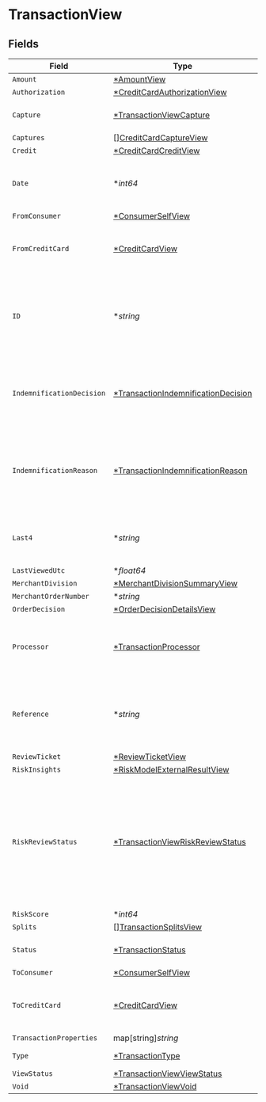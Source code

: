 # TransactionView


## Fields

| Field                                                                                                                             | Type                                                                                                                              | Required                                                                                                                          | Description                                                                                                                       | Example                                                                                                                           |
| --------------------------------------------------------------------------------------------------------------------------------- | --------------------------------------------------------------------------------------------------------------------------------- | --------------------------------------------------------------------------------------------------------------------------------- | --------------------------------------------------------------------------------------------------------------------------------- | --------------------------------------------------------------------------------------------------------------------------------- |
| `Amount`                                                                                                                          | [*AmountView](../../models/shared/amountview.md)                                                                                  | :heavy_minus_sign:                                                                                                                | N/A                                                                                                                               |                                                                                                                                   |
| `Authorization`                                                                                                                   | [*CreditCardAuthorizationView](../../models/shared/creditcardauthorizationview.md)                                                | :heavy_minus_sign:                                                                                                                | N/A                                                                                                                               |                                                                                                                                   |
| `Capture`                                                                                                                         | [*TransactionViewCapture](../../models/shared/transactionviewcapture.md)                                                          | :heavy_minus_sign:                                                                                                                | Deprecated. Use `captures`.                                                                                                       |                                                                                                                                   |
| `Captures`                                                                                                                        | [][CreditCardCaptureView](../../models/shared/creditcardcaptureview.md)                                                           | :heavy_minus_sign:                                                                                                                | N/A                                                                                                                               |                                                                                                                                   |
| `Credit`                                                                                                                          | [*CreditCardCreditView](../../models/shared/creditcardcreditview.md)                                                              | :heavy_minus_sign:                                                                                                                | N/A                                                                                                                               |                                                                                                                                   |
| `Date`                                                                                                                            | **int64*                                                                                                                          | :heavy_minus_sign:                                                                                                                | Transaction date. **Nullable** for Transactions Details.                                                                          | 1615407159447                                                                                                                     |
| `FromConsumer`                                                                                                                    | [*ConsumerSelfView](../../models/shared/consumerselfview.md)                                                                      | :heavy_minus_sign:                                                                                                                | N/A                                                                                                                               |                                                                                                                                   |
| `FromCreditCard`                                                                                                                  | [*CreditCardView](../../models/shared/creditcardview.md)                                                                          | :heavy_minus_sign:                                                                                                                | Contains details about the credit card transaction.                                                                               |                                                                                                                                   |
| `ID`                                                                                                                              | **string*                                                                                                                         | :heavy_minus_sign:                                                                                                                | The unique ID associated with the transaction. **Nullable** for Transactions Details.                                             | T1c3p4yBuVYJ9                                                                                                                     |
| `IndemnificationDecision`                                                                                                         | [*TransactionIndemnificationDecision](../../models/shared/transactionindemnificationdecision.md)                                  | :heavy_minus_sign:                                                                                                                | Describes whether the transaction is indemnified by Bolt for fraud.<br/>                                                          | indemnified                                                                                                                       |
| `IndemnificationReason`                                                                                                           | [*TransactionIndemnificationReason](../../models/shared/transactionindemnificationreason.md)                                      | :heavy_minus_sign:                                                                                                                | Describes the reason that the transaction is or is not indemnified by Bolt for fraud.<br/>                                        | merchant_force_approved                                                                                                           |
| `Last4`                                                                                                                           | **string*                                                                                                                         | :heavy_minus_sign:                                                                                                                | The card's last 4 digits. **Nullable** for Transactions Details.                                                                  | 4021                                                                                                                              |
| `LastViewedUtc`                                                                                                                   | **float64*                                                                                                                        | :heavy_minus_sign:                                                                                                                | N/A                                                                                                                               |                                                                                                                                   |
| `MerchantDivision`                                                                                                                | [*MerchantDivisionSummaryView](../../models/shared/merchantdivisionsummaryview.md)                                                | :heavy_minus_sign:                                                                                                                | N/A                                                                                                                               |                                                                                                                                   |
| `MerchantOrderNumber`                                                                                                             | **string*                                                                                                                         | :heavy_minus_sign:                                                                                                                | N/A                                                                                                                               |                                                                                                                                   |
| `OrderDecision`                                                                                                                   | [*OrderDecisionDetailsView](../../models/shared/orderdecisiondetailsview.md)                                                      | :heavy_minus_sign:                                                                                                                | N/A                                                                                                                               |                                                                                                                                   |
| `Processor`                                                                                                                       | [*TransactionProcessor](../../models/shared/transactionprocessor.md)                                                              | :heavy_minus_sign:                                                                                                                | The processor used. **Nullable** for Transactions Details.                                                                        | adyen_gateway                                                                                                                     |
| `Reference`                                                                                                                       | **string*                                                                                                                         | :heavy_minus_sign:                                                                                                                | The transaction's 12-digit Bolt reference ID. **Nullable** for Transactions Details.                                              | LBLJ-TWW7-R9VC                                                                                                                    |
| `ReviewTicket`                                                                                                                    | [*ReviewTicketView](../../models/shared/reviewticketview.md)                                                                      | :heavy_minus_sign:                                                                                                                | N/A                                                                                                                               |                                                                                                                                   |
| `RiskInsights`                                                                                                                    | [*RiskModelExternalResultView](../../models/shared/riskmodelexternalresultview.md)                                                | :heavy_minus_sign:                                                                                                                | N/A                                                                                                                               |                                                                                                                                   |
| `RiskReviewStatus`                                                                                                                | [*TransactionViewRiskReviewStatus](../../models/shared/transactionviewriskreviewstatus.md)                                        | :heavy_minus_sign:                                                                                                                | Describes the current Risk Review status. A transaction could be unreviewed, reviewed, or pending manual review by the Bolt team. | reviewed                                                                                                                          |
| `RiskScore`                                                                                                                       | **int64*                                                                                                                          | :heavy_minus_sign:                                                                                                                | N/A                                                                                                                               |                                                                                                                                   |
| `Splits`                                                                                                                          | [][TransactionSplitsView](../../models/shared/transactionsplitsview.md)                                                           | :heavy_minus_sign:                                                                                                                | N/A                                                                                                                               |                                                                                                                                   |
| `Status`                                                                                                                          | [*TransactionStatus](../../models/shared/transactionstatus.md)                                                                    | :heavy_minus_sign:                                                                                                                | The transaction's status.                                                                                                         | cancelled                                                                                                                         |
| `ToConsumer`                                                                                                                      | [*ConsumerSelfView](../../models/shared/consumerselfview.md)                                                                      | :heavy_minus_sign:                                                                                                                | N/A                                                                                                                               |                                                                                                                                   |
| `ToCreditCard`                                                                                                                    | [*CreditCardView](../../models/shared/creditcardview.md)                                                                          | :heavy_minus_sign:                                                                                                                | Contains details about the credit card transaction.                                                                               |                                                                                                                                   |
| `TransactionProperties`                                                                                                           | map[string]*string*                                                                                                               | :heavy_minus_sign:                                                                                                                | N/A                                                                                                                               |                                                                                                                                   |
| `Type`                                                                                                                            | [*TransactionType](../../models/shared/transactiontype.md)                                                                        | :heavy_minus_sign:                                                                                                                | The type of transaction.                                                                                                          | cc_payment                                                                                                                        |
| `ViewStatus`                                                                                                                      | [*TransactionViewViewStatus](../../models/shared/transactionviewviewstatus.md)                                                    | :heavy_minus_sign:                                                                                                                | N/A                                                                                                                               |                                                                                                                                   |
| `Void`                                                                                                                            | [*TransactionViewVoid](../../models/shared/transactionviewvoid.md)                                                                | :heavy_minus_sign:                                                                                                                | N/A                                                                                                                               |                                                                                                                                   |